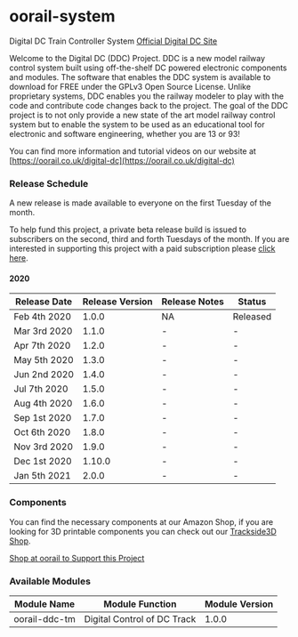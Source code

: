 # oorail-system
Digital DC Train Controller System
[Official Digital DC Site](https://oorail.co.uk/digital-dc/)

Welcome to the Digital DC (DDC) Project. DDC is a new model railway control 
system built using off-the-shelf DC powered electronic components and modules. 
The software that enables the DDC system is available to download for FREE 
under the GPLv3 Open Source License. Unlike proprietary systems, DDC enables 
you the railway modeler to play with the code and contribute code changes back 
to the project. The goal of the DDC project is to not only provide a new state 
of the art model railway control system but to enable the system to be used as 
an educational tool for electronic and software engineering, whether you are 13
or 93!

You can find more information and tutorial videos on our website at
[https://oorail.co.uk/digital-dc](https://oorail.co.uk/digital-dc)

### Release Schedule
A new release is made available to everyone on the first Tuesday of the month.

To help fund this project, a private beta release build is issued to subscribers 
on the second, third and forth Tuesdays of the month. If you are interested in
supporting this project with a paid subscription please [click here](https://oorail.co.uk/digital-dc).

#### 2020
|Release Date|Release Version|Release Notes|Status|
|------------|---------------|-------------|------|
|Feb 4th 2020|1.0.0|NA|Released|
|Mar 3rd 2020|1.1.0|-|-|
|Apr 7th 2020|1.2.0|-|-|
|May 5th 2020|1.3.0|-|-|
|Jun 2nd 2020|1.4.0|-|-|
|Jul 7th 2020|1.5.0|-|-|
|Aug 4th 2020|1.6.0|-|-|
|Sep 1st 2020|1.7.0|-|-|
|Oct 6th 2020|1.8.0|-|-|
|Nov 3rd 2020|1.9.0|-|-|
|Dec 1st 2020|1.10.0|-|-|
|Jan 5th 2021|2.0.0|-|-|

### Components
You can find the necessary components at our Amazon Shop, if you are looking
for 3D printable components you can check out our [Trackside3D Shop](https://trackside3d.co.uk).

[Shop at oorail to Support this Project](https://oorail.co.uk/shopping-oorail/)

### Available Modules

|Module Name|Module Function|Module Version|
|-----------|---------------|--------------|
|oorail-ddc-tm|Digital Control of DC Track|1.0.0|


